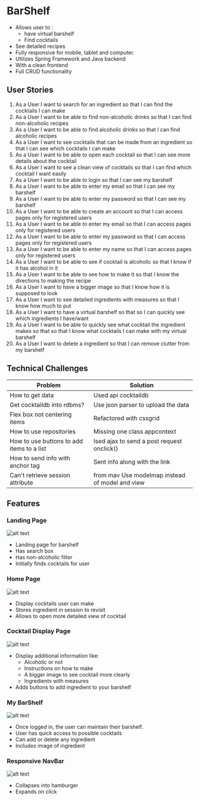 # BarShelf
- Allows user to : 
  - have virtual barshelf 
  - Find cocktails 
- See detailed recipes
- Fully responsive for mobile, tablet and computer.
- Utilizes Spring Framework and Java backend 
- With a clean frontend 
- Full CRUD functionality

## User Stories
1.	As a	User	I want to	search for an ingredient	so that	I can find the cocktails I can make
2.	As a	User	I want to	be able to find non-alcoholic drinks	so that	I can find non-alcoholic recipes
3.	As a	User	I want to	be able to find alcoholic drinks	so that	I can find alcoholic recipes
4.	As a	User	I want to	see cocktails that can be made from an ingredient	so that	I can see which cocktails I can make
5.	As a	User	I want to	be able to open each cocktail 	so that	I can see more details about the cocktail
6.	As a	User	I want to	see a clean view of cocktails	so that	I can find which cocktail I want easily
7.	As a	User	I want to	be able to login	so that	I can see my barshelf
8.	As a	User	I want to	be able to enter my email	so that	I can see my barshelf
9.	As a	User	I want to	be able to enter my password	so that	I can see my barshelf
10.	As a	User	I want to	be able to create an account	so that	I can access pages only for registered users
11.	As a	User	I want to	be able to enter my email	so that	I can access pages only for registered users
12.	As a	User	I want to	be able to enter my password	so that	I can access pages only for registered users
13.	As a	User	I want to	be able to enter my name	so that	I can access pages only for registered users
14.	As a	User	I want to	be able to see if cocktail is alcoholic	so that	I know if it has alcohol in it
15.	As a	User	I want to	be able to see how to make it	so that	I know the directions to making the recipe
16.	As a	User	I want to	have a bigger image	so that	I know how it is supposed to look
17.	As a	User	I want to	see detailed ingredients with measures	so that	I know how much to put 
18.	As a	User	I want to	have a virtual barshelf	so that	so I can quickly see which ingredients I have/want
19.	As a	User	I want to	be able to quickly see what cocktail the ingredient makes	so that	so that I know what cocktails I can make with my virtual barshelf
20.	As a	User	I want to	delete a ingredient	so that	I can remove clutter from my barshelf


## Technical Challenges 

Problem |	Solution
--------|----------
How to get data	| Used api cocktaildb
Get cocktaildb into rdbms? |	Use json parser to upload the data
Flex box not centering items |	Refactored with cssgrid
How to use repositories |	Missing one class appcontext
How to use buttons to add items to a list |	Ised ajax to send a post request onclick()
How to send info with anchor tag |	Sent info along with the link 
Can't retrieve session attribute | from mav	Use modelmap instead of model and view

## Features 

### Landing Page

![alt text](https://i.imgur.com/2hIAa9M.png)
<br/>
- Landing page for barshelf
- Has search box
- Has non-alcoholic filter
- Initially finds cocktails for user


### Home Page
![alt text](https://i.imgur.com/EaGjl7q.png)
<br/>
- Display cocktails user can make
- Stores ingredient in session to revisit 
- Allows to open more detailed view of cocktail


### Cocktail Display Page
![alt text](https://i.imgur.com/257qELJ.png)
<br/>
- Display additional information like:
  - Alcoholic or not
  - Instructions on how to make
  - A bigger image to see cocktail more clearly
  - Ingredients with measures 
- Adds buttons to add ingredient to your barshelf

### My BarShelf
![alt text](https://i.imgur.com/kmp07X0.png)
<br/>
- Once logged in, the user can maintain their barshelf. 
- User has quick access to possible cocktails
- Can add or delete any ingredient
- Includes image of ingredient

### Responsive NavBar <br/>
![alt text](https://i.imgur.com/vWRMnmG.png)
<br/>
- Collapses into hamburger
- Expands on click 

